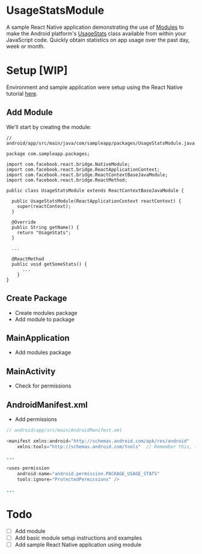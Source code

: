 # UsageStatsModule
A sample React Native application demonstrating the use of [Modules](https://facebook.github.io/react-native/docs/native-modules-android.html) to make the Android platform's [UsageStats](https://developer.android.com/reference/android/app/usage/UsageStats.html) class available from within your JavaScript code. Quickly obtain statistics on app usage over the past day, week or month.

# Setup [WIP]
Environment and sample application were setup using the React Native tutorial [here](https://facebook.github.io/react-native/docs/getting-started.html).

## Add Module
We'll start by creating the module:
```
// android/app/src/main/java/com/sampleapp/packages/UsageStatsModule.java

package com.sampleapp.packages;

import com.facebook.react.bridge.NativeModule;
import com.facebook.react.bridge.ReactApplicationContext;
import com.facebook.react.bridge.ReactContextBaseJavaModule;
import com.facebook.react.bridge.ReactMethod;

public class UsageStatsModule extends ReactContextBaseJavaModule {

  public UsageStatsModule(ReactApplicationContext reactContext) {
    super(reactContext);
  }

  @Override
  public String getName() {
    return "UsageStats";
  }

  ...

  @ReactMethod
  public void getSomeStats() {
      ...
    }
}

```

## Create Package
+ Create modules package
+ Add module to package

## MainApplication
+ Add modules package

## MainActivity
+ Check for permissions

## AndroidManifest.xml
+ Add permissions
```java
// android/app/src/main/AndroidManifest.xml

<manifest xmlns:android="http://schemas.android.com/apk/res/android"
    xmlns:tools="http://schemas.android.com/tools"  // Remember this, too!

...

<uses-permission
    android:name="android.permission.PACKAGE_USAGE_STATS"
    tools:ignore="ProtectedPermissions" />

...
```

# Todo
- [ ] Add module
- [ ] Add basic module setup instructions and examples
- [ ] Add sample React Native application using module
